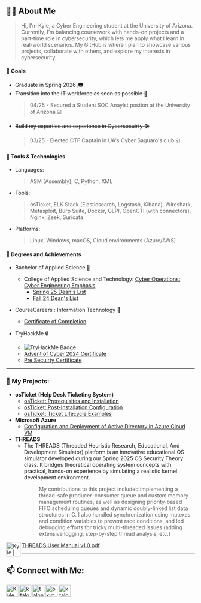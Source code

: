 
## 👨‍💻 About Me
> Hi, I'm Kyle, a Cyber Engineering student at the University of Arizona. Currently, I’m balancing coursework with hands-on projects and a part-time role in cybersecurity, which lets me apply what I learn in real-world scenarios. My GitHub is where I plan to showcase various projects, collaborate with others, and explore my interests in cybersecurity.
#### 🎯 Goals
- Graduate in Spring 2026 :mortar_board:
- ~~Transition into the IT workforce as soon as possible 🚀~~
  > 04/25 - Secured a Student SOC Anaylst postion at the University of Arizona ☑️
- ~~Build my expertise and experience in Cybersecuirty 🛠️~~
  > 03/25 - Elected CTF Captain in UA's Cyber Saguaro's club ☑️
#### 🧰 Tools & Technologies
- Languages: 
  > ASM (Assembly), C, Python, XML
- Tools:
  > osTicket, ELK Stack (Elasticsearch, Logstash, Kibana), Wireshark, Metasploit, Burp Suite, Docker, GLPI, OpenCTI (with connectors), Nginx, Zeek, Suricata 
- Platforms:
  > Linux, Windows, macOS, Cloud environments (Azure/AWS)
#### 🏅 Degrees and Achievements
- Bachelor of Applied Science 📜
  - College of Applied Science and Technology:
    [Cyber Operations: Cyber Engineering Emphasis](https://www.arizona.edu/degree-search/majors/cyber-operations-cyber-engineering-emphasis)
      - [Spring 25 Dean's List ](https://github.com/user-attachments/assets/733473a5-c95c-4e97-a689-6b13d0b2240d)
      - [Fall 24 Dean's List](https://github.com/user-attachments/files/21332640/Versluis_Kyle_DL_FT_F24.pdf)

- CourseCareers : Information Technology 🔰
  - [Certificate of Completion](https://github.com/user-attachments/assets/0300f5cb-8cef-4b89-b9fd-2bd40e5c4e93)
- TryHackMe :lock:
  - <img src="https://tryhackme-badges.s3.amazonaws.com/talons.png" alt="TryHackMe Badge" />
  - [Advent of Cyber 2024 Certificate](https://tryhackme-certificates.s3-eu-west-1.amazonaws.com/THM-4WCS17MVTC.pdf)
  - [Pre Secuirty Certificate](https://tryhackme-certificates.s3-eu-west-1.amazonaws.com/THM-3TPPMDQU0G.pdf)

---

### 📂 My Projects:
- **osTicket (Help Desk Ticketing System)**
  - [osTicket: Prerequisites and Installation](https://github.com/ktalons/osticket-install/)
  - [osTicket: Post-Installation Configuration](https://github.com/ktalons/osticket-config)
  - [osTicket: Ticket Lifecycle Examples](https://github.com/ktalons/osticket-ticketdemo)
- **Microsoft Azure**
  - [Configuration and Deployment of Active Directory in Azure Cloud VM](https://github.com/ktalons/ad-config)
- **THREADS**
  - The THREADS (Threaded Heuristic Research, Educational, And Development Simulator) platform is an innovative educational OS simulator developed during our Spring 2025 OS Security Theory class. It bridges theoretical operating system concepts with practical, hands-on experience by simulating a realistic kernel development environment.
    > My contributions to this project included implementing a thread-safe producer–consumer queue and custom memory management routines, as well as designing priority-based FIFO scheduling queues and dynamic doubly-linked list data structures in C. I also handled synchronization using mutexes and condition variables to prevent race conditions, and led debugging efforts for tricky multi-threaded issues (adding extensive logging, step-by-step thread analysis, etc.)

<img align="left" alt="Kyle | " width="38" height="38" alt="threads" src="https://github.com/user-attachments/assets/d1a5cded-f40d-4651-b939-4106fb1227ae" /> [THREADS User Manual v1.0.pdf](https://github.com/user-attachments/files/21332721/THREADS.User.Manual.v1.0.pdf)

---

## 📫 Connect with Me:

<a href="https://linkedin.com/in/ktalons88" target="_blank" rel="noopener noreferrer">
  <img align="left" alt="Kyle | LinkedIn" width="32px" src="https://img.icons8.com/?size=100&id=13930&format=png&color=000000" />
</a>

<a href="https://x.com/ktalons88" target="_blank" rel="noopener noreferrer">
  <img align="left" alt="ktalons88 | X" width="32px" src="https://img.icons8.com/?size=100&id=bG29Ckcdp6YP&format=png&color=000000" />
</a>

<a href="https://discord.com/users/1298401845366100049" target="_blank" rel="noopener noreferrer">
  <img align="left" alt="talons | Discord" width="32px" src="https://img.icons8.com/?size=100&id=30998&format=png&color=000000" />
</a>

<a href="https://www.instagram.com/oxytocin_ok/profilecard/?igsh=MWU3aajwdThraW0ybA==" target="_blank" rel="noopener noreferrer">
  <img align="left" alt="oxytocin_ok | Instagram" width="32px" src="https://img.icons8.com/?size=100&id=32323&format=png&color=000000" />
</a>

<a href="https://www.youtube.com/@ktalons" target="_blank" rel="noopener noreferrer">
  <img align="left" alt="ktalons | YouTube" width="32px" src="https://img.icons8.com/?size=100&id=19318&format=png&color=000000" />
</a>
<!--
**ktalons/ktalons** is a ✨ _special_ ✨ repository because its `README.md` (this file) appears on your GitHub profile.

Here are some ideas to get you started:

- 🔭 I’m currently working on ...
- 🌱 I’m currently learning ...
- 👯 I’m looking to collaborate on ...
- 🤔 I’m looking for help with ...
- 💬 Ask me about ...
- 📫 How to reach me: ...
- 😄 Pronouns: ...
- ⚡ Fun fact: ...
-->
